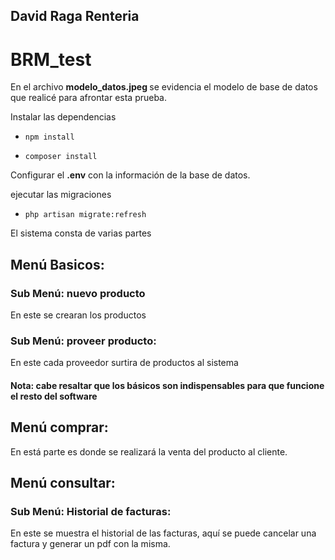 ## David Raga Renteria

# BRM_test
En el archivo <strong> modelo_datos.jpeg </strong> se evidencia el modelo de base de datos que realicé para afrontar esta prueba.

Instalar las dependencias
*     npm install
*     composer install

Configurar el <strong>.env</strong> con la información de la base de datos.

ejecutar las migraciones
*     php artisan migrate:refresh
El sistema consta de varias partes

## Menú Basicos:
### Sub Menú: nuevo producto 
En este se crearan los productos

### <strong>Sub Menú: proveer producto: </strong> 
En este cada proveedor surtira de productos al sistema
#### Nota: cabe resaltar que los básicos son indispensables para que funcione el resto del software

## Menú comprar:
En está parte es donde se realizará la venta del producto al cliente.

## Menú consultar:

### <strong>Sub Menú: Historial de facturas: </strong> 
En este se muestra el historial de las facturas, aquí se puede cancelar una factura y generar un pdf con la misma.
